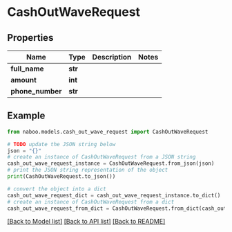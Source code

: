 # CashOutWaveRequest


## Properties

Name | Type | Description | Notes
------------ | ------------- | ------------- | -------------
**full_name** | **str** |  | 
**amount** | **int** |  | 
**phone_number** | **str** |  | 

## Example

```python
from naboo.models.cash_out_wave_request import CashOutWaveRequest

# TODO update the JSON string below
json = "{}"
# create an instance of CashOutWaveRequest from a JSON string
cash_out_wave_request_instance = CashOutWaveRequest.from_json(json)
# print the JSON string representation of the object
print(CashOutWaveRequest.to_json())

# convert the object into a dict
cash_out_wave_request_dict = cash_out_wave_request_instance.to_dict()
# create an instance of CashOutWaveRequest from a dict
cash_out_wave_request_from_dict = CashOutWaveRequest.from_dict(cash_out_wave_request_dict)
```
[[Back to Model list]](../README.md#documentation-for-models) [[Back to API list]](../README.md#documentation-for-api-endpoints) [[Back to README]](../README.md)


